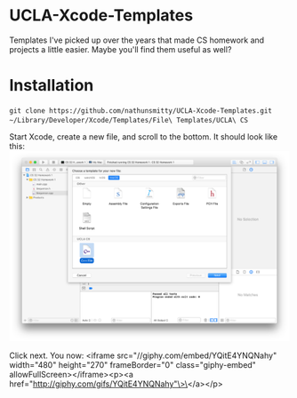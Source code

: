 # UCLA-Xcode-Templates
Templates I've picked up over the years that made CS homework and projects a little easier. Maybe you'll find them useful as well?

# Installation
`git clone https://github.com/nathunsmitty/UCLA-Xcode-Templates.git ~/Library/Developer/Xcode/Templates/File\ Templates/UCLA\ CS`

Start Xcode, create a new file, and scroll to the bottom. It should look like this:
![A screenshot of what it should look like.][image-1]

Click next. You now:
\<iframe src="//giphy.com/embed/YQitE4YNQNahy" width="480" height="270" frameBorder="0" class="giphy-embed" allowFullScreen\>\</iframe\>\<p\>\<a href="http://giphy.com/gifs/YQitE4YNQNahy"\>\</a\>\</p\>

[image-1]:	resources/screenshot.png